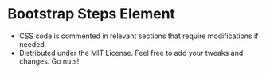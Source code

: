 Bootstrap Steps Element
==========================

* CSS code is commented in relevant sections that require modifications if needed.
* Distributed under the MIT License. Feel free to add your tweaks and changes. Go nuts!